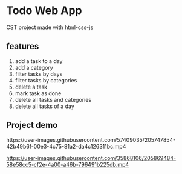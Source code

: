 <h1>Todo Web App</h1>
<p>CST project made with html-css-js</p>

<h2>features</h2>
<ol>
<li>add a task to a day</li>
<li>add a category</li>
<li>filter tasks by days</li>
<li>filter tasks by categories</li>
<li>delete a task</li>
<li>mark task as done</li>
<li>delete all tasks and categories</li>
<li>delete all tasks of a day</li>
</ol>

<h2>Project demo</h2>
https://user-images.githubusercontent.com/57409035/205747854-42b49b6f-00e3-4c75-81a2-da4c126311bc.mp4


https://user-images.githubusercontent.com/35868106/205869484-58e58cc5-cf2e-4a00-a46b-796491b225db.mp4

